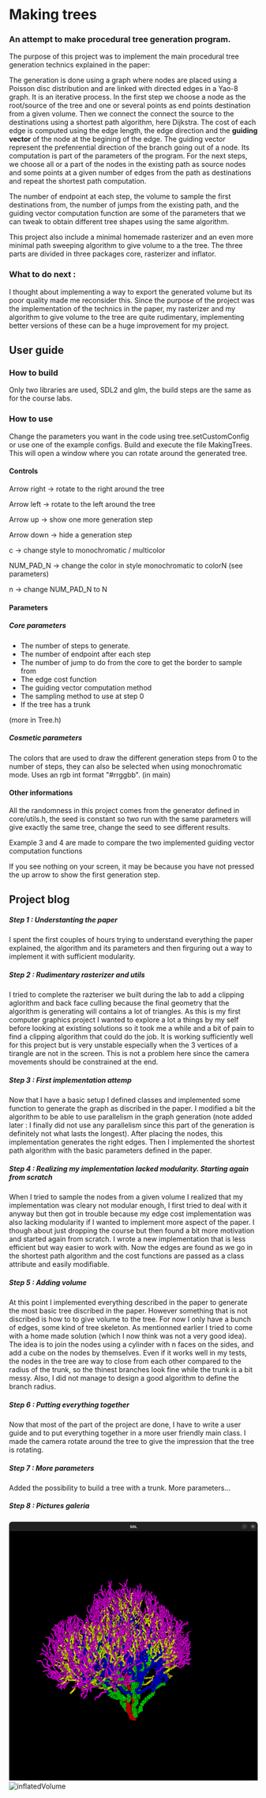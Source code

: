 # Making trees
### An attempt to make procedural tree generation program.

The purpose of this project was to implement the main procedural tree generation technics explained in the paper:


The generation is done using a graph where nodes are placed using a Poisson disc distribution and are linked with directed edges in a Yao-8 graph. 
It is an iterative process. In the first step we choose a node as the root/source of the tree and one or several points as end points destination from a given volume. Then we connect the connect the source to the destinations using a shortest path algorithm, here Dijkstra. The cost of each edge is computed using the edge length, the edge direction and the **guiding vector** of the node at the begining of the edge. The guiding vector represent the prefenrential direction of the branch going out of a node. Its computation is part of the parameters of the program. For the next steps, we choose all or a part of the nodes in the existing path as source nodes and some points at a given number of edges from the path as destinations and repeat the shortest path computation. 

The number of endpoint at each step, the volume to sample the first destinations from, the number of jumps from the existing path, and the guiding vector computation function are some of the parameters that we can tweak to obtain different tree shapes using the same algorithm.

This project also include a minimal homemade rasterizer and an even more minimal path sweeping algorithm to give volume to a the tree.
The three parts are divided in three packages core, rasterizer and inflator.

### What to do next :

I thought about implementing a way to export the generated volume but its poor quality made me reconsider this.
Since the purpose of the project was the implementation of the technics in the paper, my rasterizer and my algorithm to give volume to the tree are quite rudimentary, implementing better versions of these can be a huge improvement for my project. 

## User guide

### How to build

Only two libraries are used, SDL2 and glm, the build steps are the same as for the course labs. 

### How to use

Change the parameters you want in the code using tree.setCustomConfig or use one of the example configs.
Build and execute the file MakingTrees. This will open a window where you can rotate around the generated tree. 

#### Controls 

Arrow right -> rotate to the right around the tree

Arrow left  -> rotate to the left around the tree

Arrow up    -> show one more generation step

Arrow down  -> hide a generation step

c           -> change style to monochromatic / multicolor

NUM_PAD_N   -> change the color in style monochromatic to colorN (see parameters)

n        -> change NUM_PAD_N to N


#### Parameters

##### Core parameters

- The number of steps to generate.
- The number of endpoint after each step
- The number of jump to do from the core to get the border to sample from
- The edge cost function
- The guiding vector computation method
- The sampling method to use at step 0
- If the tree has a trunk

(more in Tree.h)

##### Cosmetic parameters

The colors that are used to draw the different generation steps from 0 to the number of steps, they can also be selected when using monochromatic mode. Uses an rgb int format "#rrggbb". (in main)

#### Other informations

All the randomness in this project comes from the generator defined in core/utils.h, the seed is constant so two run with the same parameters will give exactly the same tree, change the seed to see different results.

Example 3 and 4 are made to compare the two implemented guiding vector computation functions

If you see nothing on your screen, it may be because you have not pressed the up arrow to show the first generation step.


## Project blog

##### Step 1 : Understanting the paper

I spent the first couples of hours trying to understand everything the paper explained, the algorithm and its parameters and then firguring out a way to implement it with sufficient modularity.

##### Step 2 : Rudimentary rasterizer and utils

I tried to complete the razteriser we built during the lab to add a clipping aglorithm and back face culling because the final geometry that the algorithm is generating will contains a lot of triangles. As this is my first computer graphics project I wanted to explore a lot a things by my self before looking at existing solutions so it took me a while and a bit of pain to find a clipping algorithm that could do the job. It is working sufficiently well for this project but is very unstable especially when the 3 vertices of a tirangle are not in the screen. This is not a problem here since the camera movements should be constrained at the end.

##### Step 3 : First implementation attemp

Now that I have a basic setup I defined classes and implemented some function to generate the graph as discribed in the paper. I modified a bit the algorithm to be able to use parallelism in the graph generation (note added later : I finally did not use any parallelism since this part of the generation is definitely not what lasts the longest). After placing the nodes, this implementation generates the right edges. Then I implemented the shortest path algorithm with the basic parameters defined in the paper. 

##### Step 4 : Realizing my implementation lacked modularity. Starting again from scratch

When I tried to sample the nodes from a given volume I realized that my implementation was cleary not modular enough, I first tried to deal with it anyway but then got in trouble because my edge cost implementation was also lacking modularity if I wanted to implement more aspect of the paper. I though about just dropping the course but then found a bit more motivation and started again from scratch. 
I wrote a new implementation that is less efficient but way easier to work with. Now the edges are found as we go in the shortest path algorithm and the cost functions are passed as a class attribute and easily modifiable.  

##### Step 5 : Adding volume

At this point I implemented everything described in the paper to generate the most basic tree discribed in the paper. However something that is not discribed is how to to give volume to the tree. For now I only have a bunch of edges, some kind of tree skeleton. As mentionned earlier I tried to come with a home made solution (which I now think was not a very good idea). The idea is to join the nodes using a cylinder with n faces on the sides, and add a cube on the nodes by themselves. Even if it works well in my tests, the nodes in the tree are way to close from each other compared to the radius of the trunk, so the thinest branches look fine while the trunk is a bit messy. Also, I did not manage to design a good algorithm to define the branch radius. 

##### Step 6 : Putting everything together

Now that most of the part of the project are done, I have to write a user guide and to put everything together in a more user friendly main class. I made the camera rotate around the tree to give the impression that the tree is rotating. 

##### Step 7 : More parameters

Added the possibility to build a tree with a trunk. More parameters... 

##### Step 8 : Pictures galeria

![generationStep5](pictures/generationStep5.png)
![inflatedVolume](inflatedVolume.png)



